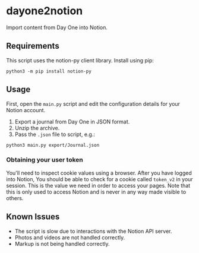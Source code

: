 # dayone2notion

Import content from Day One into Notion.

## Requirements

This script uses the notion-py client library.  Install using pip:

```
python3 -m pip install notion-py
```

## Usage

First, open the `main.py` script and edit the configuration details for your Notion account.

1. Export a journal from Day One in JSON format.
2. Unzip the archive.
3. Pass the `.json` file to script, e.g.:

```
python3 main.py export/Journal.json
```

### Obtaining your user token

You'll need to inspect cookie values using a browser.  After you have logged into Notion,
You should be able to check for a cookie called `token_v2` in your session.  This is the
value we need in order to access your pages.  Note that this is only used to access Notion
and is never in any way made visible to others.

## Known Issues

- The script is slow due to interactions with the Notion API server.
- Photos and videos are not handled correctly.
- Markup is not being handled correctly.

